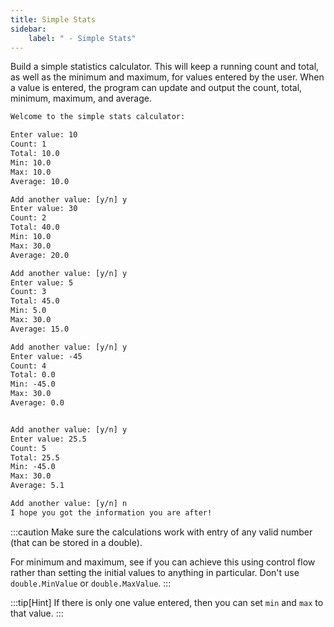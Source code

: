 ```yaml
---
title: Simple Stats
sidebar:
    label: " - Simple Stats"
---
```


Build a simple statistics calculator. This will keep a running count and total, as well as the minimum and maximum, for values entered by the user. When a value is entered, the program can update and output the count, total, minimum, maximum, and average.

```txt
Welcome to the simple stats calculator:

Enter value: 10
Count: 1
Total: 10.0
Min: 10.0
Max: 10.0
Average: 10.0

Add another value: [y/n] y
Enter value: 30
Count: 2
Total: 40.0
Min: 10.0
Max: 30.0
Average: 20.0

Add another value: [y/n] y
Enter value: 5
Count: 3
Total: 45.0
Min: 5.0
Max: 30.0
Average: 15.0

Add another value: [y/n] y
Enter value: -45
Count: 4
Total: 0.0
Min: -45.0
Max: 30.0
Average: 0.0


Add another value: [y/n] y
Enter value: 25.5
Count: 5
Total: 25.5
Min: -45.0
Max: 30.0
Average: 5.1

Add another value: [y/n] n
I hope you got the information you are after!
```

:::caution
Make sure the calculations work with entry of any valid number (that can be stored in a double).

For minimum and maximum, see if you can achieve this using control flow rather than setting the initial values to anything in particular. Don't use `double.MinValue` or `double.MaxValue`.
:::

:::tip[Hint]
If there is only one value entered, then you can set `min` and `max` to that value.
:::
